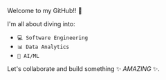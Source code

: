Welcome to my GitHub!! 🤗

I'm all about diving into:
- `💻 Software Engineering`
- `📊 Data Analytics`
- `🤖 AI/ML`

Let's collaborate and build something ✨ _AMAZING_ ✨.

<!---
**wanghungjen/wanghungjen** is a ✨ _special_ ✨ repository because its `README.md` (this file) appears on your GitHub profile.

Here are some ideas to get you started:

- 🔭 I’m currently working on ...
- 🌱 I’m currently learning ...
- 👯 I’m looking to collaborate on ...
- 🤔 I’m looking for help with ...
- 💬 Ask me about ...
- 📫 How to reach me: ...
- 😄 Pronouns: ...
- ⚡ Fun fact: ...
--->
